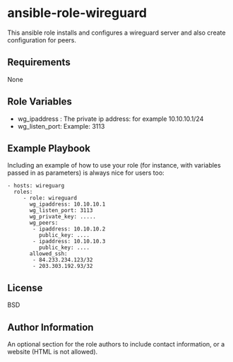 ansible-role-wireguard
=========

This ansible role installs and configures a wireguard server and also create configuration for peers. 

Requirements
------------

None

Role Variables
--------------

- wg_ipaddress : The private ip address: for example 10.10.10.1/24
- wg_listen_port: Example: 3113


Example Playbook
----------------

Including an example of how to use your role (for instance, with variables passed in as parameters) is always nice for users too:

    - hosts: wireguarg
      roles:
         - role: wireguard
           wg_ipaddress: 10.10.10.1
           wg_listen_port: 3113
           wg_private_key: ..... 
           wg_peers: 
            - ipaddress: 10.10.10.2
              public_key: ....
            - ipaddress: 10.10.10.3
              public_key: ....
           allowed_ssh:
            - 84.233.234.123/32
            - 203.303.192.93/32
            

License
-------

BSD

Author Information
------------------

An optional section for the role authors to include contact information, or a website (HTML is not allowed).
